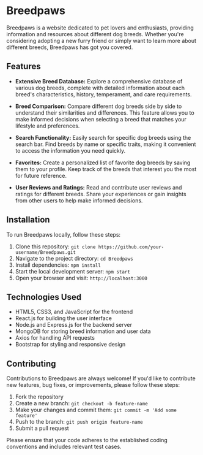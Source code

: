 # Breedpaws

Breedpaws is a website dedicated to pet lovers and enthusiasts, providing information and resources about different dog breeds. Whether you're considering adopting a new furry friend or simply want to learn more about different breeds, Breedpaws has got you covered.

## Features

- **Extensive Breed Database:** Explore a comprehensive database of various dog breeds, complete with detailed information about each breed's characteristics, history, temperament, and care requirements.

- **Breed Comparison:** Compare different dog breeds side by side to understand their similarities and differences. This feature allows you to make informed decisions when selecting a breed that matches your lifestyle and preferences.

- **Search Functionality:** Easily search for specific dog breeds using the search bar. Find breeds by name or specific traits, making it convenient to access the information you need quickly.

- **Favorites:** Create a personalized list of favorite dog breeds by saving them to your profile. Keep track of the breeds that interest you the most for future reference.

- **User Reviews and Ratings:** Read and contribute user reviews and ratings for different breeds. Share your experiences or gain insights from other users to help make informed decisions.

## Installation

To run Breedpaws locally, follow these steps:

1. Clone this repository: `git clone https://github.com/your-username/Breedpaws.git`
2. Navigate to the project directory: `cd Breedpaws`
3. Install dependencies: `npm install`
4. Start the local development server: `npm start`
5. Open your browser and visit: `http://localhost:3000`

## Technologies Used

- HTML5, CSS3, and JavaScript for the frontend
- React.js for building the user interface
- Node.js and Express.js for the backend server
- MongoDB for storing breed information and user data
- Axios for handling API requests
- Bootstrap for styling and responsive design

## Contributing

Contributions to Breedpaws are always welcome! If you'd like to contribute new features, bug fixes, or improvements, please follow these steps:

1. Fork the repository
2. Create a new branch: `git checkout -b feature-name`
3. Make your changes and commit them: `git commit -m 'Add some feature'`
4. Push to the branch: `git push origin feature-name`
5. Submit a pull request

Please ensure that your code adheres to the established coding conventions and includes relevant test cases.

